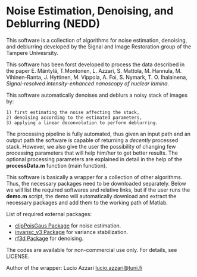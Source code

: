 # Noise Estimation, Denoising, and Deblurring (NEDD)

This software is a collection of algorithms for noise estimation, denoising, and deblurring developed by the Signal and Image Restoration group of the Tampere Univesrsity.

This software has been forst developed to process the data described in the paper E. Mäntylä, T.Montonen, L. Azzari, S. Mattola, M. Hannula, M. Vihinen-Ranta, J. Hyttinen, M. Vippola, A. Foi, S. Nymark, T. O. Ihalainena, _Signal-resolved intensity-enhanced nanoscopy of nuclear lamina_. 

This software automatically denoises and deblurs a noisy stack of images by:
    
    1) first estimating the noise affecting the stack,
    2) denoising according to the estimated parameters,
    3) applying a linear deconvolution to perform deblurring.

The processing pipeline is fully automated, thus given an input path and an output path the software is capable of returning a _decently_ processed stack. However, we also give the user the possibility of changing few processing parameters that will help him/her to get better results. The optional processing parameters are explained in detail in the help of the **processData.m** function (main function).

This software is basically a wrapper for a collection of other algorithms. Thus, the necessary packages need to be downloaded separately. Below we will list the required softwares and relative links, but if the user runs the **demo.m** script, the demo will automatically download and extract the necessary packages and add them to the working path of Matlab.

List of required external packages:
* [clipPoisGaus Package](https://webpages.tuni.fi/foi/ClipPoisGaus_stdEst2D_v232.zip) for noise estimation.
* [invansc_v3 Package](https://webpages.tuni.fi/foi/invansc/invansc_v3.zip) for variance stabilization.
* [rf3d Package](https://webpages.tuni.fi/foi/GCF-BM3D/RF3D_v1p1p1.zip) for denoising.

The codes are available for non-commercial use only. For details, see LICENSE.

Author of the wrapper: Lucio Azzari [lucio.azzari@tuni.fi](lucio.azzari@tuni.fi)
